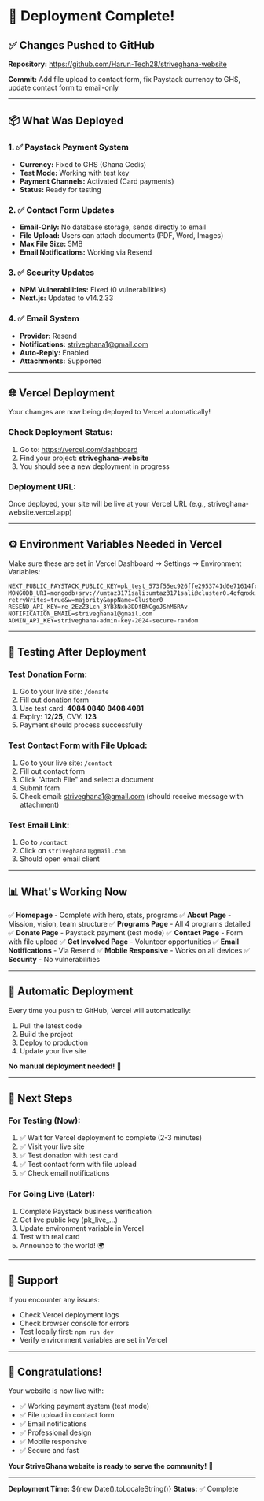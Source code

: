 # 🚀 Deployment Complete!

## ✅ Changes Pushed to GitHub

**Repository:** https://github.com/Harun-Tech28/striveghana-website

**Commit:** Add file upload to contact form, fix Paystack currency to GHS, update contact form to email-only

---

## 📦 What Was Deployed

### 1. ✅ Paystack Payment System
- **Currency:** Fixed to GHS (Ghana Cedis)
- **Test Mode:** Working with test key
- **Payment Channels:** Activated (Card payments)
- **Status:** Ready for testing

### 2. ✅ Contact Form Updates
- **Email-Only:** No database storage, sends directly to email
- **File Upload:** Users can attach documents (PDF, Word, Images)
- **Max File Size:** 5MB
- **Email Notifications:** Working via Resend

### 3. ✅ Security Updates
- **NPM Vulnerabilities:** Fixed (0 vulnerabilities)
- **Next.js:** Updated to v14.2.33

### 4. ✅ Email System
- **Provider:** Resend
- **Notifications:** striveghana1@gmail.com
- **Auto-Reply:** Enabled
- **Attachments:** Supported

---

## 🌐 Vercel Deployment

Your changes are now being deployed to Vercel automatically!

### Check Deployment Status:
1. Go to: https://vercel.com/dashboard
2. Find your project: **striveghana-website**
3. You should see a new deployment in progress

### Deployment URL:
Once deployed, your site will be live at your Vercel URL (e.g., striveghana-website.vercel.app)

---

## ⚙️ Environment Variables Needed in Vercel

Make sure these are set in Vercel Dashboard → Settings → Environment Variables:

```
NEXT_PUBLIC_PAYSTACK_PUBLIC_KEY=pk_test_573f55ec926ffe2953741d0e71614fc17768ddc5
MONGODB_URI=mongodb+srv://umtaz3171sali:umtaz3171sali@cluster0.4qfqnxk.mongodb.net/striveghana?retryWrites=true&w=majority&appName=Cluster0
RESEND_API_KEY=re_2EzZ3Lcn_3YB3Nxb3DDfBNCgoJShM6RAv
NOTIFICATION_EMAIL=striveghana1@gmail.com
ADMIN_API_KEY=striveghana-admin-key-2024-secure-random
```

---

## 🧪 Testing After Deployment

### Test Donation Form:
1. Go to your live site: `/donate`
2. Fill out donation form
3. Use test card: **4084 0840 8408 4081**
4. Expiry: **12/25**, CVV: **123**
5. Payment should process successfully

### Test Contact Form with File Upload:
1. Go to your live site: `/contact`
2. Fill out contact form
3. Click "Attach File" and select a document
4. Submit form
5. Check email: striveghana1@gmail.com (should receive message with attachment)

### Test Email Link:
1. Go to `/contact`
2. Click on `striveghana1@gmail.com`
3. Should open email client

---

## 📊 What's Working Now

✅ **Homepage** - Complete with hero, stats, programs
✅ **About Page** - Mission, vision, team structure
✅ **Programs Page** - All 4 programs detailed
✅ **Donate Page** - Paystack payment (test mode)
✅ **Contact Page** - Form with file upload
✅ **Get Involved Page** - Volunteer opportunities
✅ **Email Notifications** - Via Resend
✅ **Mobile Responsive** - Works on all devices
✅ **Security** - No vulnerabilities

---

## 🔄 Automatic Deployment

Every time you push to GitHub, Vercel will automatically:
1. Pull the latest code
2. Build the project
3. Deploy to production
4. Update your live site

**No manual deployment needed!** 🎉

---

## 🎯 Next Steps

### For Testing (Now):
1. ✅ Wait for Vercel deployment to complete (2-3 minutes)
2. ✅ Visit your live site
3. ✅ Test donation with test card
4. ✅ Test contact form with file upload
5. ✅ Check email notifications

### For Going Live (Later):
1. Complete Paystack business verification
2. Get live public key (pk_live_...)
3. Update environment variable in Vercel
4. Test with real card
5. Announce to the world! 🌍

---

## 📧 Support

If you encounter any issues:
- Check Vercel deployment logs
- Check browser console for errors
- Test locally first: `npm run dev`
- Verify environment variables are set in Vercel

---

## 🎉 Congratulations!

Your website is now live with:
- ✅ Working payment system (test mode)
- ✅ File upload in contact form
- ✅ Email notifications
- ✅ Professional design
- ✅ Mobile responsive
- ✅ Secure and fast

**Your StriveGhana website is ready to serve the community!** 🚀

---

**Deployment Time:** ${new Date().toLocaleString()}
**Status:** ✅ Complete
